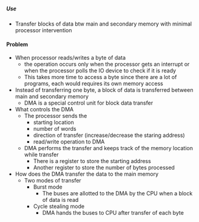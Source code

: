 ##### Use
- Transfer blocks of data btw main and secondary memory with minimal processor intervention

#### Problem
- When processor reads/writes a byte of data
	- the operation occurs only when the processor gets an interrupt or when the processor polls the IO device to check if it is ready
	- This takes more time to access a byte since there are a lot of programs, each would requires its own memory access
- Instead of transferring one byte, a block of data is transferred between main and secondary memory 
	- DMA is a special control unit for block data transfer
- What controls the DMA 
	- The processor sends the 
		- starting location
		- number of words
		- direction of transfer (increase/decrease the staring address)
		- read/write operation to DMA
	- DMA performs the transfer and keeps track of the memory location while transfer
		- There is a register to store the starting address
		- Another register to store the number of bytes processed
- How does the DMA transfer the data to the main memory
	- Two modes of transfer
		- Burst mode
			- The buses are allotted to the DMA by the CPU when a block of data is read
		- Cycle stealing mode
			- DMA hands the buses to CPU after transfer of each byte

